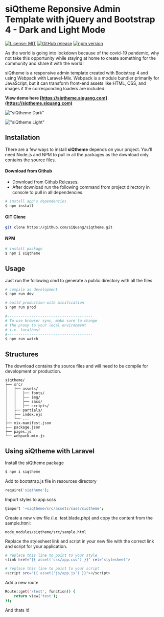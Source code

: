 # siQtheme Reponsive Admin Template with jQuery and Bootstrap 4 - Dark and Light Mode

[![License: MIT](https://img.shields.io/badge/License-MIT-green.svg)](https://opensource.org/licenses/MIT)
[![GitHub release](https://img.shields.io/github/release/siQuang/siqtheme.svg)](https://github.com/siQuang/siqtheme/releases)
[![npm version](https://img.shields.io/npm/v/siqtheme/latest.svg)](https://www.npmjs.com/package/siqtheme)

As the world is going into lockdown because of the covid-19 pandemic, why not take this opportunity while staying at home to create something for the community and share it with the world!

siQtheme is a responsive admin template created with Bootstrap 4 and using Webpack with Laravel-Mix. Webpack is a module bundler primarily for JavaScript, but it can transform front-end assets like HTML, CSS, and images if the corresponding loaders are included.

**View demo here [https://siqtheme.siquang.com](https://siqtheme.siquang.com)**

!["siQtheme Dark"](https://siqtheme.3msquare.com/assets/img/siqtheme_dark.png "siQtheme Dark")

!["siQtheme Light"](https://siqtheme.3msquare.com/assets/img/siqtheme_light.png "siQtheme Light")

## Installation

There are a few ways to install **siQtheme** depends on your project. You'll need Node.js and NPM to pull in all the packages as the download only contains the source files.

#### Download from Github

- Download from [Github Releases](https://github.com/siQuang/siqtheme/releases).
- After download run the following command from project directory in console to pull in all dependencies.

``` bash
# install app's dependencies
$ npm install
```

#### GIT Clone

``` bash
git clone https://github.com/siQuang/siqtheme.git
```

#### NPM

``` bash
# install package
$ npm i siqtheme
```

## Usage

Just run the following cmd to generate a public directory with all the files.

``` bash
# compile as development
$ npm run dev

# build production with minification
$ npm run prod

#---------------------------------------
# To use browser sync, make sure to change
# the proxy to your local environment
# i.e. localhost
#---------------------------------------
$ npm run watch
```

## Structures

The download contains the source files and will need to be compile for development or production.

```
siqtheme/
├── src/
│   ├── assets/
│   │   ├── fonts/
│   │   ├── img/
│   │   ├── sass/
│   │   ├── scripts/
│   ├── partials/
│   ├── index.ejs
│   └── ...
├── mix-manifest.json
├── package.json
├── pages.js
└── webpack.mix.js
```
## Using siQtheme with Laravel

Install the siQtheme package

``` bash
$ npm i siqtheme
```

Add to bootstrap.js file in resources directory

``` bash
require('siqtheme');
```

Import styles to app.scss

``` bash
@import '~siqtheme/src/assets/sass/siqtheme';
```

Create a new view file (i.e. test.blade.php) and copy the content from the sample.html:

```
node_modules/siqtheme/src/sample.html
```

Replace the stylesheet link and script in your new file with the correct link and script for your application.

``` bash
# replace this line to point to your style
<link href="{{ asset('css/app.css') }}" rel="stylesheet">

# replace this line to point to your script
<script src="{{ asset('js/app.js') }}"></script>
```

Add a new route

``` bash
Route::get('/test', function() {
	return view('test');
});
```
And thats it!